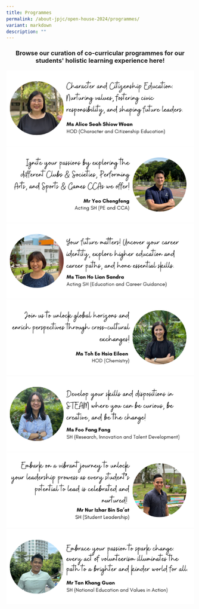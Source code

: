 ```yaml
---
title: Programmes
permalink: /about-jpjc/open-house-2024/programmes/
variant: markdown
description: ""
---
```

<center><h3>Browse our curation of co-curricular programmes for our students' holistic learning experience here!</h3></center>


<div class="row">
<div class="column">
<a href=""><img src="/images/Open%20house%202024/Programmes/1_CCE.png"></a></div>

<div class="column">
<a href="https://www.jpjc.moe.edu.sg/jpjc-experience/co-curriculum/talent-n-leadership-development-programme/co-curricular-activities/"><img src="/images/Open%20house%202024/Programmes/2__CCAs.png"></a></div></div>

<div class="row">
<div class="column">
<a href=""><img src="/images/Open%20house%202024/Programmes/3_ECG.png"></a></div>

<div class="column">
<a href="https://www.jpjc.moe.edu.sg/jpjc-experience/co-curriculum/talent-n-leadership-development-programme/co-curricular-activities/"><img src="/images/Open%20house%202024/Programmes/4_Internalisation.png"></a></div></div>

<div class="row">
<div class="column">
<a href=""><img src="/images/Open%20house%202024/Programmes/5_STEAM.png"></a></div>

<div class="column">
<a href="https://www.jpjc.moe.edu.sg/jpjc-experience/co-curriculum/talent-n-leadership-development-programme/co-curricular-activities/"><img src="/images/Open%20house%202024/Programmes/6_Student_Leadership.png"></a></div></div>
<div class="row">


<div class="column">
<a href="https://www.jpjc.moe.edu.sg/jpjc-experience/co-curriculum/talent-n-leadership-development-programme/co-curricular-activities/"><img src="/images/Open%20house%202024/Programmes/7_VIA.png"></a></div></div>